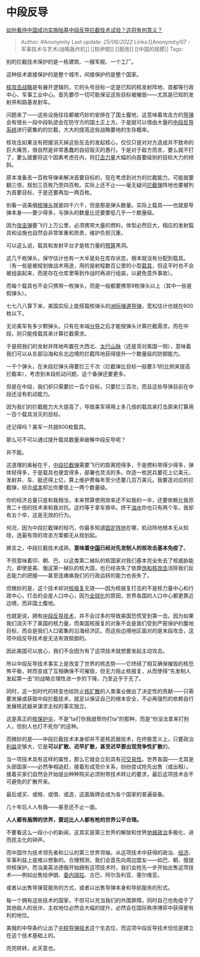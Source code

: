 # 中段反导
[如何看待中国成功实施陆基中段反导拦截技术试验？这将有何意义？](https://www.zhihu.com/question/538511702/answer/2536105645)

> Author: #Anonymity 
> Last update: *25/06/2022* 
> Links:[[Anonymity/07 - 军事技术与艺术/战略轰炸机]] [[核伊朗]] [[舰炮]] [[中国的规模]]
> Tags: 

别的拦截技术保护的是一栋建筑、一艘军舰、一个工厂。

这种技术直接保护的是整个城市，间接保护的是整个国家。

[核攻击战略](https://www.zhihu.com/search?q=%E6%A0%B8%E6%94%BB%E5%87%BB%E6%88%98%E7%95%A5&search_source=Entity&hybrid_search_source=Entity&hybrid_search_extra=%7B%22sourceType%22%3A%22answer%22%2C%22sourceId%22%3A2536105645%7D)是有展开逻辑的，它的头号目标一定是已知的核发射阵地、首都等行政中心、军事工业中心。首先要尽一切可能保证这些目标被摧毁——尤其是已知的发射井和路基发射车。

问题来了——这些设施往往都被巧妙的安排在了国土腹地，这意味着攻击方的[导弹](https://www.zhihu.com/search?q=%E5%AF%BC%E5%BC%B9&search_source=Entity&hybrid_search_source=Entity&hybrid_search_extra=%7B%22sourceType%22%3A%22answer%22%2C%22sourceId%22%3A2536105645%7D)会有很长一段中段轨迹会在防守方的国土正上方。于是就可以借由大量的[中段反导系统](https://www.zhihu.com/search?q=%E4%B8%AD%E6%AE%B5%E5%8F%8D%E5%AF%BC%E7%B3%BB%E7%BB%9F&search_source=Entity&hybrid_search_source=Entity&hybrid_search_extra=%7B%22sourceType%22%3A%22answer%22%2C%22sourceId%22%3A2536105645%7D)进行密集的的拦截，大大的提高这些战略要地的生存概率。

核攻击如果没有把握消灭掉这些反击的发起核心，仅仅只是对对方造成并不致命的巨大痛苦，很自然是非常愚蠢的自招毁灭的愚行。于是对于敌方而言，要么就不打了，要么就要将这个因素考虑在内，将[打击力量](https://www.zhihu.com/search?q=%E6%89%93%E5%87%BB%E5%8A%9B%E9%87%8F&search_source=Entity&hybrid_search_source=Entity&hybrid_search_extra=%7B%22sourceType%22%3A%22answer%22%2C%22sourceId%22%3A2536105645%7D)大幅的向首要级别的目标大力的倾斜。

原本准备丢一百枚导弹来解决首要目标的，现在考虑到对方的拦截能力，可能就要翻三倍，规划三百枚乃至四百枚。实际上还不止——毫无疑问[拦截弹](https://www.zhihu.com/search?q=%E6%8B%A6%E6%88%AA%E5%BC%B9&search_source=Entity&hybrid_search_source=Entity&hybrid_search_extra=%7B%22sourceType%22%3A%22answer%22%2C%22sourceId%22%3A2536105645%7D)阵地也要被列为首要目标，于是还要再加一两百枚。

别看一说美俄[核弹头](https://www.zhihu.com/search?q=%E6%A0%B8%E5%BC%B9%E5%A4%B4&search_source=Entity&hybrid_search_source=Entity&hybrid_search_extra=%7B%22sourceType%22%3A%22answer%22%2C%22sourceId%22%3A2536105645%7D)就是四千六千，但是那是弹头数量。实际上载具——也就是导弹本身——要少得多，与弹头的数量比还要要低几乎一个数量级。

因为[攻击弹](https://www.zhihu.com/search?q=%E6%94%BB%E5%87%BB%E5%BC%B9&search_source=Entity&hybrid_search_source=Entity&hybrid_search_extra=%7B%22sourceType%22%3A%22answer%22%2C%22sourceId%22%3A2536105645%7D)要飞行上万公里，必须携带大量的燃料，体型必然巨大，相应的发射载具和设施也自然会非常笨重和昂贵，维护负担沉重。

可以这么说，载具和发射平台才是核力量的[预算](https://www.zhihu.com/search?q=%E9%A2%84%E7%AE%97&search_source=Entity&hybrid_search_source=Entity&hybrid_search_extra=%7B%22sourceType%22%3A%22answer%22%2C%22sourceId%22%3A2536105645%7D)黑洞。

这几千枚弹头，保守估计也有一大半是处在库存状态，根本就没有分配到载具。（有一些是被规划做战术用途，用的是射程数百公里的小型[载具](https://www.zhihu.com/search?q=%E8%BD%BD%E5%85%B7&search_source=Entity&hybrid_search_source=Entity&hybrid_search_extra=%7B%22sourceType%22%3A%22answer%22%2C%22sourceId%22%3A2536105645%7D)，但这平时也不会被组装起来，而是存在仓库里等到作战时再进行组装，以避免意外事故）。

而每个载具也不会只携带一枚弹头，而是一般都要携带9枚弹头以上（其中一些是假弹头）。

七七八八算下来，美国实际上能搭载核弹头的[洲际弹道导弹](https://www.zhihu.com/search?q=%E6%B4%B2%E9%99%85%E5%BC%B9%E9%81%93%E5%AF%BC%E5%BC%B9&search_source=Entity&hybrid_search_source=Entity&hybrid_search_extra=%7B%22sourceType%22%3A%22answer%22%2C%22sourceId%22%3A2536105645%7D)，宽松估计也就在600枚以下。

无论美军有多少颗弹头，只有在末端[分导](https://www.zhihu.com/search?q=%E5%88%86%E5%AF%BC&search_source=Entity&hybrid_search_source=Entity&hybrid_search_extra=%7B%22sourceType%22%3A%22answer%22%2C%22sourceId%22%3A2536105645%7D)之后才能按弹头计算拦截需求，而在中段，则只能按载具来计算拦截需求。

于是把我们的发射井阵地布置在大西北、[太行山脉](https://www.zhihu.com/search?q=%E5%A4%AA%E8%A1%8C%E5%B1%B1%E8%84%89&search_source=Entity&hybrid_search_source=Entity&hybrid_search_extra=%7B%22sourceType%22%3A%22answer%22%2C%22sourceId%22%3A2536105645%7D)（还是背对美国一侧），意味着我们可以从东部沿海和东北边境的拦截阵地获得提升一个数量级的防御能力。

一千个弹头，在末段拦弹头得要拦三千次（拦截弹比目标一般要3:1的比例来提高拦截率），考虑到末段机动问题，这个备弹还要更多。

但是在中段，我们却只需要拦一百个目标，只要拦三百次，而且这些导弹目前在中段还没有机动能力。

因为我们的拦截能力大大提高了，导致美军得用上多几倍的载具来打击原来打算用一百个载具消灭的目标。

还记得吗？美军一共就600枚载具。

那么可不可以通过提升载具数量来破解中段反导呢？

并不能。

这道理的奥秘在于，[中段拦截弹](https://www.zhihu.com/search?q=%E4%B8%AD%E6%AE%B5%E6%8B%A6%E6%88%AA%E5%BC%B9&search_source=Entity&hybrid_search_source=Entity&hybrid_search_extra=%7B%22sourceType%22%3A%22answer%22%2C%22sourceId%22%3A2536105645%7D)需要飞行的距离短得多，于是燃料带得少得多，弹体轻得多，于是载具也便宜得多，部署也灵活的多。你造一枚民兵要花上亿美元，发射井、车、艇还得上亿，算上维护费每年至少还要几百万美元。我要造对应的拦截弹，综合[成本](https://www.zhihu.com/search?q=%E6%88%90%E6%9C%AC&search_source=Entity&hybrid_search_source=Entity&hybrid_search_extra=%7B%22sourceType%22%3A%22answer%22%2C%22sourceId%22%3A2536105645%7D)却比你要低上一两个数量级。

你的经济总量只是和我相当，本来预算使用效率还不如我的一半，还要依赖比我昂贵二十倍的技术来和我对抗。这约等于拿车换卒。挤干[油水](https://www.zhihu.com/search?q=%E6%B2%B9%E6%B0%B4&search_source=Entity&hybrid_search_source=Entity&hybrid_search_extra=%7B%22sourceType%22%3A%22answer%22%2C%22sourceId%22%3A2536105645%7D)你也只有两个车，我却有五个卒，这是无效的行为。

何况，因为中段拦截弹的轻巧，你最多知道[固定阵地](https://www.zhihu.com/search?q=%E5%9B%BA%E5%AE%9A%E9%98%B5%E5%9C%B0&search_source=Entity&hybrid_search_source=Entity&hybrid_search_extra=%7B%22sourceType%22%3A%22answer%22%2C%22sourceId%22%3A2536105645%7D)在哪，机动阵地根本无从知晓，连最有效的攻击方案都无从规划起。

换言之，中段拦截技术成熟，**意味着[中国](https://www.zhihu.com/search?q=%E4%B8%AD%E5%9B%BD&search_source=Entity&hybrid_search_source=Entity&hybrid_search_extra=%7B%22sourceType%22%3A%22answer%22%2C%22sourceId%22%3A2536105645%7D)已经对先发制人的核攻击基本免疫了**。

不但意味着印、朝、巴、以这类第二梯队的核国家对我们基本完全失去了核威胁能力，即使是美、俄这第一梯队的核大国，也已经丧失了依靠[饱和核攻击](https://www.zhihu.com/search?q=%E9%A5%B1%E5%92%8C%E6%A0%B8%E6%94%BB%E5%87%BB&search_source=Entity&hybrid_search_source=Entity&hybrid_search_extra=%7B%22sourceType%22%3A%22answer%22%2C%22sourceId%22%3A2536105645%7D)消除我们反击能力的把握——甚至连瘫痪我们的行政运转的能力也丧失了。

但微妙的是，这个技术却对[核报复](https://www.zhihu.com/search?q=%E6%A0%B8%E6%8A%A5%E5%A4%8D&search_source=Entity&hybrid_search_source=Entity&hybrid_search_extra=%7B%22sourceType%22%3A%22answer%22%2C%22sourceId%22%3A2536105645%7D)无效——因为核报复打击的不是核力量中心和行政中心，打击的会是人口中心，因为[全球化](https://www.zhihu.com/search?q=%E5%85%A8%E7%90%83%E5%8C%96&search_source=Entity&hybrid_search_source=Entity&hybrid_search_extra=%7B%22sourceType%22%3A%22answer%22%2C%22sourceId%22%3A2536105645%7D)的原因，世界各国的人口中心都更靠近边境，而非国土腹地。

也就是说，拥有[中段反导技术](https://www.zhihu.com/search?q=%E4%B8%AD%E6%AE%B5%E5%8F%8D%E5%AF%BC%E6%8A%80%E6%9C%AF&search_source=Entity&hybrid_search_source=Entity&hybrid_search_extra=%7B%22sourceType%22%3A%22answer%22%2C%22sourceId%22%3A2536105645%7D)，并不会过多的导致美国恐慌受到第一击。因为如果我们消灭不了美国的核力量，而美国核报复的对象不会是我们受到严密保护的腹地目标，而会是我们人口密集的沿海经济区。而这些边境地区面对的是末段攻击，这项中段反导技术是无法有效抵御的。

因此美国可以放心，我们不会因为有了这项技术就想要发起主动攻击。

所以中段反导技术事实上是改变了世界的核态势——它终结了相互确保摧毁的核恐怖平衡，转而变成了互相确保不可摧毁，但无力阻止核报复，从而使得“先发制人发起第一击”的战略合理性进一步的下降，乃至近乎于无了。

同时，这一划时代的转变也给防止[核扩散](https://www.zhihu.com/search?q=%E6%A0%B8%E6%89%A9%E6%95%A3&search_source=Entity&hybrid_search_source=Entity&hybrid_search_extra=%7B%22sourceType%22%3A%22answer%22%2C%22sourceId%22%3A2536105645%7D)的人类事业做出了决定性的贡献——只需要发展或获取中段拦截技术，就足以保证自己的根本安全，不必再强烈的依赖自行发展核武器来谋求主权的事实独立。

这是真正的[核保护伞](https://www.zhihu.com/search?q=%E6%A0%B8%E4%BF%9D%E6%8A%A4%E4%BC%9E&search_source=Entity&hybrid_search_source=Entity&hybrid_search_extra=%7B%22sourceType%22%3A%22answer%22%2C%22sourceId%22%3A2536105645%7D)，不是“ta打你我就帮你打ta”的那种，而是“你没法拿来打别人，但别人也打不死你”的这种。

而微妙的是——中段拦截技术本身却并不是核武器技术，在终极意义上，只要政治[利益](https://www.zhihu.com/search?q=%E5%88%A9%E7%9B%8A&search_source=Entity&hybrid_search_source=Entity&hybrid_search_extra=%7B%22sourceType%22%3A%22answer%22%2C%22sourceId%22%3A2536105645%7D)足够大，它是**可以扩散、迟早扩散，甚至迟早要出现竞争性扩散**的。

当一项技术具有这样的属性，那么它就会立刻具有[可交易性](https://www.zhihu.com/search?q=%E5%8F%AF%E4%BA%A4%E6%98%93%E6%80%A7&search_source=Entity&hybrid_search_source=Entity&hybrid_search_extra=%7B%22sourceType%22%3A%22answer%22%2C%22sourceId%22%3A2536105645%7D)。世界各国——尤其是头部国家——必然争相追赶，接着形成竞价关系，纷纷尝试抢先出售（或出租）。接着买家们自然会开始提出种种购买必须附带技术转让的要求，最后这项技术会不可避免的扩散开来。

最后或买、或租、或借、或造，这面盾牌会成为各个国家的普遍装备。

几十年后人人有盾——甚至还不止一面。

**人人都有盾牌的世界，要远比人人都有枪的世界公平合理。**

不要看这么一段小小的新闻，这其实是第三世界的解放和世界[地缘政治](https://www.zhihu.com/search?q=%E5%9C%B0%E7%BC%98%E6%94%BF%E6%B2%BB&search_source=Entity&hybrid_search_source=Entity&hybrid_search_extra=%7B%22sourceType%22%3A%22answer%22%2C%22sourceId%22%3A2536105645%7D)多极化、进而民主化的钟声。

而中国作为技术领先者和公认的第三世界领袖，从这项技术中获得的政治、[经济](https://www.zhihu.com/search?q=%E7%BB%8F%E6%B5%8E&search_source=Entity&hybrid_search_source=Entity&hybrid_search_extra=%7B%22sourceType%22%3A%22answer%22%2C%22sourceId%22%3A2536105645%7D)、军事利益上是难以想象的。合理预测，我们会首先向周边盟友——如巴、朝、俄提供核保护。而当美英法德俄开始拥有这项技术时，我们会抢先一步开始出售这项技术——例如出售给伊朗、[委内瑞拉](https://www.zhihu.com/search?q=%E5%A7%94%E5%86%85%E7%91%9E%E6%8B%89&search_source=Entity&hybrid_search_source=Entity&hybrid_search_extra=%7B%22sourceType%22%3A%22answer%22%2C%22sourceId%22%3A2536105645%7D)、古巴、阿尔及利亚、塞尔维亚。

或者以出售导弹营服务的方式，或者以出售导弹本身和导航服务的形式。

每一个拥有这些技术的国家，不但可以充当我们的外围屏障，同时自己也免疫于了其他敌人的讹诈，主权地位必然会大幅的提升，必然会在国际秩序博弈中获得更有利的地位。

美俄的中导条约让出了[中程导弹技术](https://www.zhihu.com/search?q=%E4%B8%AD%E7%A8%8B%E5%AF%BC%E5%BC%B9%E6%8A%80%E6%9C%AF&search_source=Entity&hybrid_search_source=Entity&hybrid_search_extra=%7B%22sourceType%22%3A%22answer%22%2C%22sourceId%22%3A2536105645%7D)这个生态位，而这项中段反导技术恰恰是建立在这个技术基础上的。

兜兜转转，此天意也。